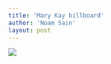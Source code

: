 ```yaml
---
title: 'Mary Kay billboard'
author: 'Noam Sain'
layout: post
---
```


![](https://1.bp.blogspot.com/_8aN4krk1nsk/S231DTgcOqI/AAAAAAAAAWE/Cw_cOVqwyY0/s1024/image-1.jpg)

